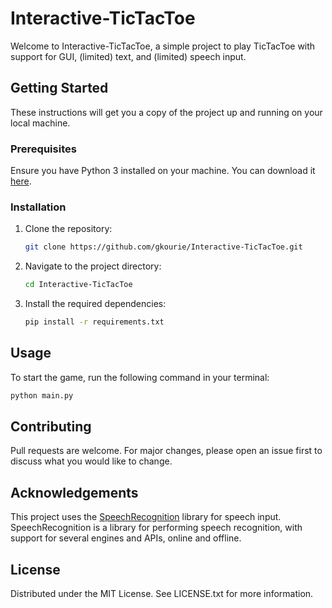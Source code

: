# Interactive-TicTacToe

Welcome to Interactive-TicTacToe, a simple project to play TicTacToe with support for GUI, (limited) text, and (limited) speech input.

## Getting Started

These instructions will get you a copy of the project up and running on your local machine.

### Prerequisites

Ensure you have Python 3 installed on your machine. You can download it [here](https://www.python.org/downloads/).

### Installation

1. Clone the repository:

    ```bash
    git clone https://github.com/gkourie/Interactive-TicTacToe.git
    ```

2. Navigate to the project directory:

    ```bash
    cd Interactive-TicTacToe
    ```

3. Install the required dependencies:

    ```bash
    pip install -r requirements.txt
    ```

## Usage

To start the game, run the following command in your terminal:

```bash
python main.py
```

## Contributing

Pull requests are welcome. For major changes, please open an issue first to discuss what you would like to change.

## Acknowledgements

This project uses the [SpeechRecognition](https://github.com/Uberi/speech_recognition) library for speech input. SpeechRecognition is a library for performing speech recognition, with support for several engines and APIs, online and offline.

## License

Distributed under the MIT License. See LICENSE.txt for more information.
